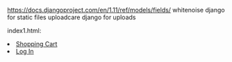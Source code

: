 https://docs.djangoproject.com/en/1.11/ref/models/fields/
whitenoise django for static files
uploadcare django for uploads

index1.html:
          <li class="{% if url_name == 'shopping_cart' %}active{% endif %}">
            <a class="nav-link" href="{% url 'shopping_cart' %}">Shopping Cart</a>
          </li>
          <li class="{% if url_name == 'login_link' %}active{% endif %}">
            <a class="nav-link" href="{% url 'login_link' %}">Log In</a>
          </li>          
